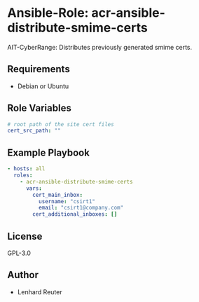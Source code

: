 # Ansible-Role: acr-ansible-distribute-smime-certs

AIT-CyberRange: Distributes previously generated smime certs. 


## Requirements

- Debian or Ubuntu 

## Role Variables

```yaml
# root path of the site cert files
cert_src_path: ""
```

## Example Playbook

```yaml
- hosts: all
  roles:
    - acr-ansible-distribute-smime-certs
      vars:
        cert_main_inbox:
          username: "csirt1"
          email: "csirt1@company.com"
        cert_additional_inboxes: []
```

## License

GPL-3.0

## Author

- Lenhard Reuter